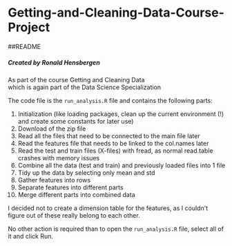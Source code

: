 # Getting-and-Cleaning-Data-Course-Project

##README

##### Created by Ronald Hensbergen  
As part of the course Getting and Cleaning Data  
which is again part of the Data Science Specialization

The code file is the `run_analysis.R` file and contains the following parts:  
1. Initialization (like loading packages, clean up the current environment (!) and create some constants for later use)  
2. Download of the zip file  
3. Read all the files that need to be connected to the main file later  
4. Read the features file that needs to be linked to the col.names later  
5. Read the test and train files (X-files) with fread, as normal read.table crashes with memory issues  
6. Combine all the data (test and train) and previously loaded files into 1 file  
7. Tidy up the data by selecting only mean and std  
8. Gather features into rows  
9. Separate features into different parts  
10. Merge different parts into combined data

I decided not to create a dimension table for the features, as I couldn't figure out of these really belong to each other.

No other action is required than to open the `run_analysis.R` file, select all of it and click Run.
